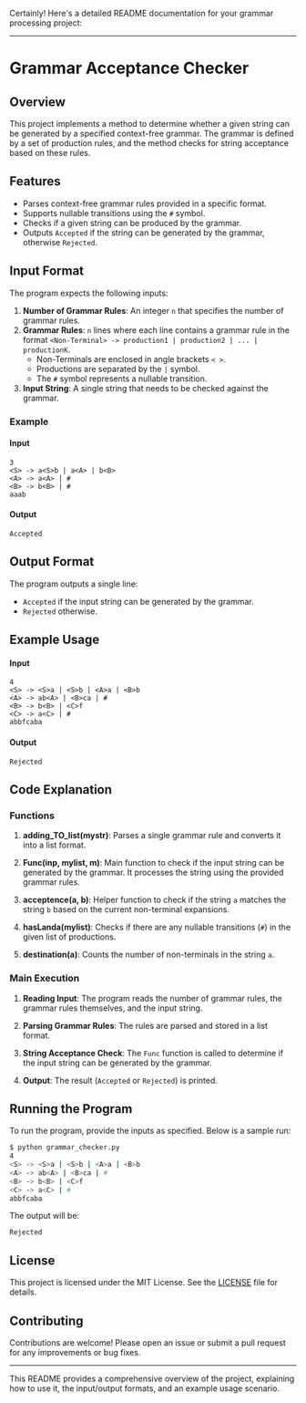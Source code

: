 Certainly! Here's a detailed README documentation for your grammar processing project:

---

# Grammar Acceptance Checker

## Overview

This project implements a method to determine whether a given string can be generated by a specified context-free grammar. The grammar is defined by a set of production rules, and the method checks for string acceptance based on these rules.

## Features

- Parses context-free grammar rules provided in a specific format.
- Supports nullable transitions using the `#` symbol.
- Checks if a given string can be produced by the grammar.
- Outputs `Accepted` if the string can be generated by the grammar, otherwise `Rejected`.

## Input Format

The program expects the following inputs:

1. **Number of Grammar Rules**: An integer `n` that specifies the number of grammar rules.
2. **Grammar Rules**: `n` lines where each line contains a grammar rule in the format `<Non-Terminal> -> production1 | production2 | ... | productionK`.
   - Non-Terminals are enclosed in angle brackets `< >`.
   - Productions are separated by the `|` symbol.
   - The `#` symbol represents a nullable transition.
3. **Input String**: A single string that needs to be checked against the grammar.

### Example

#### Input

```plaintext
3
<S> -> a<S>b | a<A> | b<B>
<A> -> a<A> | #
<B> -> b<B> | #
aaab
```

#### Output

```plaintext
Accepted
```

## Output Format

The program outputs a single line:
- `Accepted` if the input string can be generated by the grammar.
- `Rejected` otherwise.

## Example Usage

#### Input

```plaintext
4
<S> -> <S>a | <S>b | <A>a | <B>b
<A> -> ab<A> | <B>ca | #
<B> -> b<B> | <C>f
<C> -> a<C> | #
abbfcaba
```

#### Output

```plaintext
Rejected
```

## Code Explanation

### Functions

1. **adding_TO_list(mystr)**: Parses a single grammar rule and converts it into a list format.

2. **Func(inp, mylist, m)**: Main function to check if the input string can be generated by the grammar. It processes the string using the provided grammar rules.

3. **acceptence(a, b)**: Helper function to check if the string `a` matches the string `b` based on the current non-terminal expansions.

4. **hasLanda(mylist)**: Checks if there are any nullable transitions (`#`) in the given list of productions.

5. **destination(a)**: Counts the number of non-terminals in the string `a`.

### Main Execution

1. **Reading Input**: The program reads the number of grammar rules, the grammar rules themselves, and the input string.

2. **Parsing Grammar Rules**: The rules are parsed and stored in a list format.

3. **String Acceptance Check**: The `Func` function is called to determine if the input string can be generated by the grammar.

4. **Output**: The result (`Accepted` or `Rejected`) is printed.

## Running the Program

To run the program, provide the inputs as specified. Below is a sample run:

```sh
$ python grammar_checker.py
4
<S> -> <S>a | <S>b | <A>a | <B>b
<A> -> ab<A> | <B>ca | #
<B> -> b<B> | <C>f
<C> -> a<C> | #
abbfcaba
```

The output will be:

```plaintext
Rejected
```

## License

This project is licensed under the MIT License. See the [LICENSE](LICENSE) file for details.

## Contributing

Contributions are welcome! Please open an issue or submit a pull request for any improvements or bug fixes.

---

This README provides a comprehensive overview of the project, explaining how to use it, the input/output formats, and an example usage scenario.